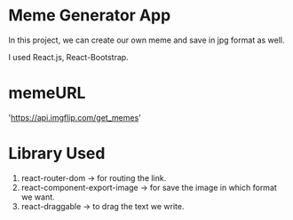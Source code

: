 # Meme Generator App

In this project, we can create our own meme and save in jpg format as well.

I used React.js, React-Bootstrap.

# memeURL  
'https://api.imgflip.com/get_memes'


# Library Used

1) react-router-dom -> for routing the link.
2) react-component-export-image -> for save the image in which format we want.
3) react-draggable -> to drag the text we write.
